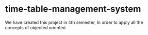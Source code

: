 # time-table-management-system
We have created this project in 4th semester, In order to apply all the concepts of objected oriented.
